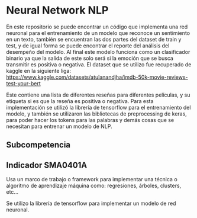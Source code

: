 # Neural Network NLP

En este repositorio se puede encontrar un código que implementa una red neuronal para el entrenamiento de un modelo que reconoce un sentimiento en un texto, también se encuentran las dos partes del dataset de train y test, y de igual forma se puede encontrar el reporte del análisis del desempeño del modelo.
Al final este modelo funciona como un clasificador binario ya que la salida de este solo será si la emoción que se busca transmitir es positiva o negativa.
El dataset que se utilizo fue recuperado de kaggle en la siguiente liga: https://www.kaggle.com/datasets/atulanandjha/imdb-50k-movie-reviews-test-your-bert 

Este contiene una lista de diferentes reseñas para diferentes películas, y su etiqueta si es que la reseña es positiva o negativa.
Para esta implementación se utilizó la librería de tensorflow para el entrenamiento del modelo, y también se utilizaron las bibliotecas de preprocessing de keras, para poder hacer los tokens para las palabras y demás cosas que se necesitan para entrenar un modelo de NLP.


## Subcompetencia
	

## Indicador SMA0401A
	

Usa un marco de trabajo o framework para implementar una técnica o algoritmo de aprendizaje máquina como: regresiones, árboles, clusters, etc...

Se utilizo la librería de tensorflow para implementar un modelo de red neuronal.
